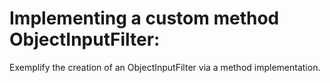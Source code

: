 # Implementing a custom method ObjectInputFilter:

Exemplify the creation of an ObjectInputFilter via a method implementation. 